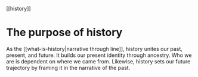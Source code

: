 [[history]]

# The purpose of history

As the [[what-is-history|narrative through line]], history unites our past, present, and future. It builds our present identity through ancestry. Who we are is dependent on where we came from. Likewise, history sets our future trajectory by framing it in the narrative of the past.
